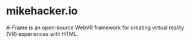 # mikehacker.io
A-Frame is an open-source WebVR framework for creating virtual reality (VR) experiences with HTML.
